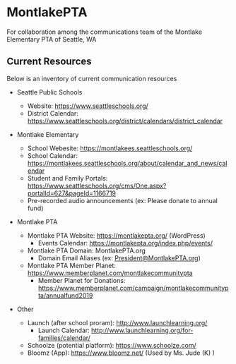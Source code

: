 # MontlakePTA
For collaboration among the communications team of the Montlake Elementary PTA of Seattle, WA

## Current Resources
Below is an inventory of current communication resources

* Seattle Public Schools
  * Website: https://www.seattleschools.org/
  * District Calendar: https://www.seattleschools.org/district/calendars/district_calendar

* Montlake Elementary
  * School Webesite: https://montlakees.seattleschools.org/
  * School Calendar: https://montlakees.seattleschools.org/about/calendar_and_news/calendar
  * Student and Family Portals: https://www.seattleschools.org/cms/One.aspx?portalId=627&pageId=1166719
  * Pre-recorded audio announcements (ex: Please donate to annual fund)

* Montlake PTA
  * Montlake PTA Website: https://montlakepta.org/ (WordPress)
    * Events Calendar: https://montlakepta.org/index.php/events/
  * Montlake PTA Domain: MontlakePTA.org
    * Domain Email Aliases (ex: President@MontlakePTA.org) 
  * Montlake PTA Member Planet: https://www.memberplanet.com/montlakecommunitypta 
    * Member Planet for Donations: https://www.memberplanet.com/campaign/montlakecommunitypta/annualfund2019 

* Other
  * Launch (after school proram): http://www.launchlearning.org/
    * Launch Calendar: http://www.launchlearning.org/for-families/calendar/
  * Schoolze (potential platform): https://www.schoolze.com/
  * Bloomz (App): https://www.bloomz.net/ (Used by Ms. Jude (K) )
